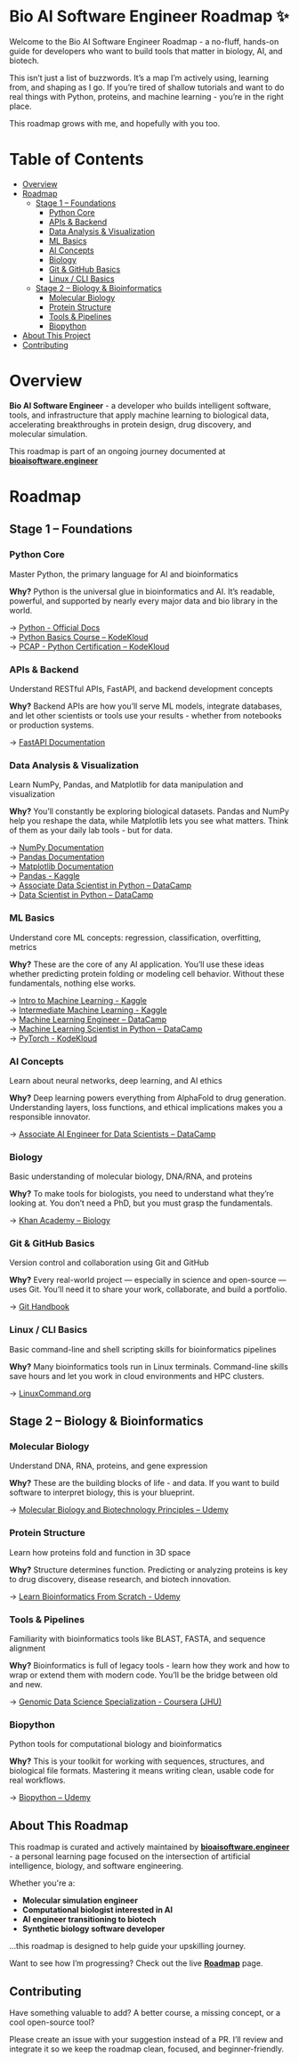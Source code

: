 # Bio AI Software Engineer Roadmap ✨

Welcome to the Bio AI Software Engineer Roadmap - a no-fluff, hands-on guide for developers who want to build tools that matter in biology, AI, and biotech.

This isn’t just a list of buzzwords. It’s a map I’m actively using, learning from, and shaping as I go. If you’re tired of shallow tutorials and want to do real things with Python, proteins, and machine learning - you’re in the right place.

This roadmap grows with me, and hopefully with you too.

# Table of Contents

- [Overview](#overview)  
- [Roadmap](#roadmap)  
  - [Stage 1 – Foundations](#stage-1--foundations)  
    - [Python Core](#python-core)  
    - [APIs & Backend](#apis--backend)  
    - [Data Analysis & Visualization](#data-analysis--visualization)  
    - [ML Basics](#ml-basics)  
    - [AI Concepts](#ai-concepts)  
    - [Biology](#biology)  
    - [Git & GitHub Basics](#git--github-basics)  
    - [Linux / CLI Basics](#linux--cli-basics)  
  - [Stage 2 – Biology & Bioinformatics](#stage-2--biology--bioinformatics)  
    - [Molecular Biology](#molecular-biology)  
    - [Protein Structure](#protein-structure)  
    - [Tools & Pipelines](#tools--pipelines)  
    - [Biopython](#biopython)  
- [About This Project](#about-this-project)
- [Contributing](#contributing)
  
# Overview

**Bio AI Software Engineer** - a developer who builds intelligent software, tools, and infrastructure that apply machine learning to biological data, accelerating breakthroughs in protein design, drug discovery, and molecular simulation.

This roadmap is part of an ongoing journey documented at [**bioaisoftware.engineer**](https://bioaisoftware.engineer)

# Roadmap

## Stage 1 – Foundations

### Python Core  
Master Python, the primary language for AI and bioinformatics  

**Why?** Python is the universal glue in bioinformatics and AI. It’s readable, powerful, and supported by nearly every major data and bio library in the world.

→ [Python - Official Docs](https://docs.python.org/3/)  
→ [Python Basics Course – KodeKloud](https://kodekloud.com/p/python-basics-course)  
→ [PCAP - Python Certification – KodeKloud](https://kodekloud.com/learning-path/python-certification)

### APIs & Backend  
Understand RESTful APIs, FastAPI, and backend development concepts  

**Why?** Backend APIs are how you’ll serve ML models, integrate databases, and let other scientists or tools use your results - whether from notebooks or production systems.  

→ [FastAPI Documentation](https://fastapi.tiangolo.com/)

### Data Analysis & Visualization  
Learn NumPy, Pandas, and Matplotlib for data manipulation and visualization  

**Why?** You’ll constantly be exploring biological datasets. Pandas and NumPy help you reshape the data, while Matplotlib lets you see what matters. Think of them as your daily lab tools - but for data.  

→ [NumPy Documentation](https://numpy.org/doc/)  
→ [Pandas Documentation](https://pandas.pydata.org/docs/)  
→ [Matplotlib Documentation](https://matplotlib.org/stable/contents.html)  
→ [Pandas - Kaggle](https://www.kaggle.com/learn/pandas)  
→ [Associate Data Scientist in Python – DataCamp](https://www.datacamp.com/career-tracks/associate-data-scientist-in-python)  
→ [Data Scientist in Python – DataCamp](https://www.datacamp.com/tracks/data-scientist-with-python)

### ML Basics  
Understand core ML concepts: regression, classification, overfitting, metrics  

**Why?** These are the core of any AI application. You’ll use these ideas whether predicting protein folding or modeling cell behavior. Without these fundamentals, nothing else works.  

→ [Intro to Machine Learning - Kaggle](https://www.kaggle.com/learn/intro-to-machine-learning)  
→ [Intermediate Machine Learning - Kaggle](https://www.kaggle.com/learn/intro-to-machine-learning)  
→ [Machine Learning Engineer – DataCamp](https://www.datacamp.com/tracks/machine-learning-engineer-with-python)  
→ [Machine Learning Scientist in Python – DataCamp](https://www.datacamp.com/tracks/machine-learning-scientist-with-python)  
→ [PyTorch - KodeKloud](https://learn.kodekloud.com/user/courses/pytorch)

### AI Concepts  
Learn about neural networks, deep learning, and AI ethics  

**Why?** Deep learning powers everything from AlphaFold to drug generation. Understanding layers, loss functions, and ethical implications makes you a responsible innovator.  

→ [Associate AI Engineer for Data Scientists – DataCamp](https://www.datacamp.com/tracks/associate-ai-engineer-for-data-scientists)

### Biology  
Basic understanding of molecular biology, DNA/RNA, and proteins  

**Why?** To make tools for biologists, you need to understand what they’re looking at. You don’t need a PhD, but you must grasp the fundamentals.  

→ [Khan Academy – Biology](https://www.khanacademy.org/science/biology)

### Git & GitHub Basics  
Version control and collaboration using Git and GitHub  

**Why?** Every real-world project — especially in science and open-source — uses Git. You’ll need it to share your work, collaborate, and build a portfolio.  

→ [Git Handbook](https://guides.github.com/introduction/git-handbook/)

### Linux / CLI Basics  
Basic command-line and shell scripting skills for bioinformatics pipelines  

**Why?** Many bioinformatics tools run in Linux terminals. Command-line skills save hours and let you work in cloud environments and HPC clusters.  

→ [LinuxCommand.org](http://linuxcommand.org/)

## Stage 2 – Biology & Bioinformatics

### Molecular Biology  
Understand DNA, RNA, proteins, and gene expression  

**Why?** These are the building blocks of life - and data. If you want to build software to interpret biology, this is your blueprint.  

→ [Molecular Biology and Biotechnology Principles – Udemy](https://www.udemy.com/course/molecular-biology-and-biotechnology-principles/)

### Protein Structure  
Learn how proteins fold and function in 3D space  

**Why?** Structure determines function. Predicting or analyzing proteins is key to drug discovery, disease research, and biotech innovation.  

→ [Learn Bioinformatics From Scratch - Udemy](https://www.udemy.com/course/learn-bioinformatics-from-scratch-theory-practical/)

### Tools & Pipelines  
Familiarity with bioinformatics tools like BLAST, FASTA, and sequence alignment  

**Why?** Bioinformatics is full of legacy tools - learn how they work and how to wrap or extend them with modern code. You’ll be the bridge between old and new.  

→ [Genomic Data Science Specialization - Coursera (JHU)](https://www.coursera.org/specializations/genomic-data-science)

### Biopython  
Python tools for computational biology and bioinformatics  

**Why?** This is your toolkit for working with sequences, structures, and biological file formats. Mastering it means writing clean, usable code for real workflows.  

→ [Biopython – Udemy](https://www.udemy.com/course/biopython/)

## About This Roadmap

This roadmap is curated and actively maintained by [**bioaisoftware.engineer**](https://bioaisoftware.engineer) - a personal learning page focused on the intersection of artificial intelligence, biology, and software engineering.

Whether you're a:

- **Molecular simulation engineer**  
- **Computational biologist interested in AI**  
- **AI engineer transitioning to biotech**  
- **Synthetic biology software developer**  

...this roadmap is designed to help guide your upskilling journey.

Want to see how I’m progressing? Check out the live [**Roadmap**](https://bioaisoftware.engineer/roadmap) page.

## Contributing

Have something valuable to add? A better course, a missing concept, or a cool open-source tool?

Please create an issue with your suggestion instead of a PR. I’ll review and integrate it so we keep the roadmap clean, focused, and beginner-friendly.


